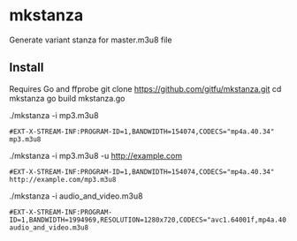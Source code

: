 # mkstanza
Generate variant stanza for master.m3u8 file 

## Install
Requires Go and ffprobe
git clone https://github.com/gitfu/mkstanza.git
cd mkstanza
go build mkstanza.go


./mkstanza -i mp3.m3u8

```
#EXT-X-STREAM-INF:PROGRAM-ID=1,BANDWIDTH=154074,CODECS="mp4a.40.34"
mp3.m3u8
```

./mkstanza -i mp3.m3u8 -u http://example.com

```
#EXT-X-STREAM-INF:PROGRAM-ID=1,BANDWIDTH=154074,CODECS="mp4a.40.34"
http://example.com/mp3.m3u8
```
./mkstanza  -i audio_and_video.m3u8

```
#EXT-X-STREAM-INF:PROGRAM-ID=1,BANDWIDTH=1994969,RESOLUTION=1280x720,CODECS="avc1.64001f,mp4a.40.5"
audio_and_video.m3u8
```
